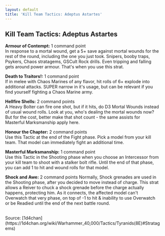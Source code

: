 ```yaml
---
layout: default
title: 'Kill Team Tactics: Adeptus Astartes'
---
```


## Kill Team Tactics: Adeptus Astartes  

**Armour of Contempt:** 1 command point  
In response to a mortal wound, get a 5+ save against mortal wounds for the rest of the round, including the one you just took. Snipers, booby traps, Psykers, Chaos stratagems, GSCult Rock drills. Even tripping and falling gets around power armour. That's when you use this strat.  

**Death to Traitors!:** 1 command point  
If in melee with Chaos Marines of any flavor, hit rolls of 6+ explode into additional attacks. SUPER narrow in it's usage, but can be relevant if you find yourself fighting a Chaos Marine army.  

**Hellfire Shells:** 2 command points  
A Heavy Bolter can fire one shot, but if it hits, do D3 Mortal Wounds instead of usual wound rolls. Look at you, who's dealing the mortal wounds now? But for the cost, better make that shot count - the same assists for Masterful Marksmanship apply here.  

**Honour the Chapter:** 2 command points  
Use this Tactic at the end of the Fight phase. Pick a model from your kill team. That model can immediately fight an additional time.  

**Masterful Marksmanship:** 1 command point  
Use this Tactic in the Shooting phase when you choose an Intercessor from your kill team to shoot with a stalker bolt rifle. Until the end of that phase, you can add 1 to hit and wound rolls for that model.

**Shock and Awe:** 2 command points 
Normally, Shock grenades are used in the Shooting phase, after you decided to move instead of charge. This strat allows a Reiver to chuck a shock grenade before the charge actually happens, protecting him. As it connects, the affected model can't Overwatch that very phase, on top of -1 to hit & inability to use Overwatch or be Readied until the end of the next battle round.  

<br />
Source: [1d4chan](https://1d4chan.org/wiki/Warhammer_40,000/Tactics/Tyranids(8E)#Stratagems)